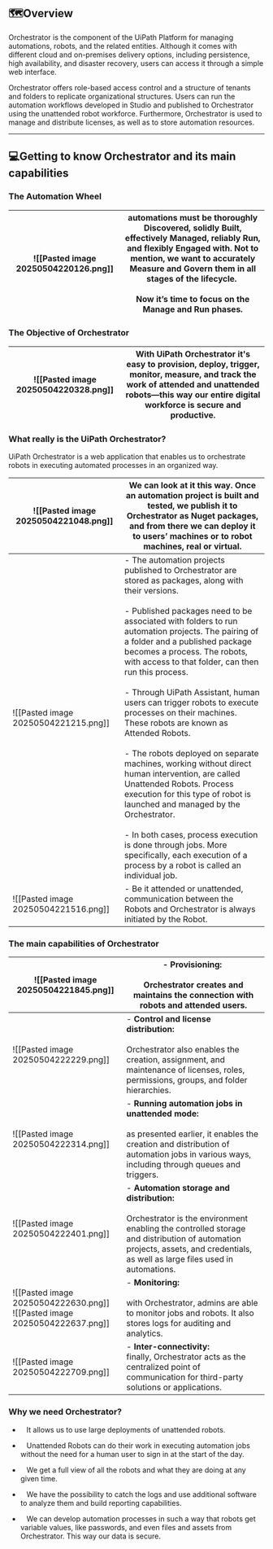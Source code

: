 ## 🗺️Overview

Orchestrator is the component of the UiPath Platform for managing automations, robots, and the related entities. Although it comes with different cloud and on-premises delivery options, including persistence, high availability, and disaster recovery, users can access it through a simple web interface.

Orchestrator offers role-based access control and a structure of tenants and folders to replicate organizational structures. Users can run the automation workflows developed in Studio and published to Orchestrator using the unattended robot workforce. Furthermore, Orchestrator is used to manage and distribute licenses, as well as to store automation resources.

___

## 💻Getting to know Orchestrator and its main capabilities

### The Automation Wheel

| ![[Pasted image 20250504220126.png]] | automations must be thoroughly Discovered, solidly Built, effectively Managed, reliably Run, and flexibly Engaged with. Not to mention, we want to accurately Measure and Govern them in all stages of the lifecycle. <br><br>Now it’s time to focus on the Manage and Run phases. |
| ------------------------------------ | ---------------------------------------------------------------------------------------------------------------------------------------------------------------------------------------------------------------------------------------------------------------------------------- |


### The Objective of Orchestrator

| ![[Pasted image 20250504220328.png]] | With UiPath Orchestrator it's easy to provision, deploy, trigger, monitor, measure, and track the work of attended and unattended robots—this way our entire digital workforce is secure and productive. |
| ------------------------------------ | -------------------------------------------------------------------------------------------------------------------------------------------------------------------------------------------------------- |

### What really is the UiPath Orchestrator?

UiPath Orchestrator is a web application that enables us to orchestrate robots in executing automated processes in an organized way.

| ![[Pasted image 20250504221048.png]] | We can look at it this way. Once an automation project is built and tested, we publish it to Orchestrator as Nuget packages, and from there we can deploy it to users’ machines or to robot machines, real or virtual.                                                                                                                                                                                                                                                                                                                                                                                                                                                                                                                                                                                                                                                       |
| ------------------------------------ | ---------------------------------------------------------------------------------------------------------------------------------------------------------------------------------------------------------------------------------------------------------------------------------------------------------------------------------------------------------------------------------------------------------------------------------------------------------------------------------------------------------------------------------------------------------------------------------------------------------------------------------------------------------------------------------------------------------------------------------------------------------------------------------------------------------------------------------------------------------------------------- |
| ![[Pasted image 20250504221215.png]] | - The automation projects published to Orchestrator are stored as packages, along with their versions.  <br><br>- Published packages need to be associated with folders to run automation projects. The pairing of a folder and a published package becomes a process. The robots, with access to that folder, can then run this process.   <br><br>- Through UiPath Assistant, human users can trigger robots to execute processes on their machines. These robots are known as Attended Robots. <br><br>- The robots deployed on separate machines, working without direct human intervention, are called Unattended Robots. Process execution for this type of robot is launched and managed by the Orchestrator. <br><br>- In both cases, process execution is done through jobs. More specifically, each execution of a process by a robot is called an individual job. |
| ![[Pasted image 20250504221516.png]] | - Be it attended or unattended, communication between the Robots and Orchestrator is always initiated by the Robot.                                                                                                                                                                                                                                                                                                                                                                                                                                                                                                                                                                                                                                                                                                                                                          |

### The main capabilities of Orchestrator

| ![[Pasted image 20250504221845.png]]                                         | - **Provisioning:** <br><br>Orchestrator creates and maintains the connection with robots and attended users.                                                                                                                   |
| ---------------------------------------------------------------------------- | ------------------------------------------------------------------------------------------------------------------------------------------------------------------------------------------------------------------------------- |
| ![[Pasted image 20250504222229.png]]                                         | - **Control and license distribution:**<br><br>Orchestrator also enables the creation, assignment, and maintenance of licenses, roles, permissions, groups, and folder hierarchies.                                             |
| ![[Pasted image 20250504222314.png]]                                         | - **Running automation jobs in unattended mode:**<br><br>as presented earlier, it enables the creation and distribution of automation jobs in various ways, including through queues and triggers.                              |
| ![[Pasted image 20250504222401.png]]                                         | - **Automation storage and distribution:**<br><br>Orchestrator is the environment enabling the controlled storage and distribution of automation projects, assets, and credentials, as well as large files used in automations. |
| ![[Pasted image 20250504222630.png]]<br>![[Pasted image 20250504222637.png]] | - **Monitoring:**<br><br>with Orchestrator, admins are able to monitor jobs and robots. It also stores logs for auditing and analytics.                                                                                         |
| ![[Pasted image 20250504222709.png]]                                         | - **Inter-connectivity:**<br>finally, Orchestrator acts as the centralized point of communication for third-party solutions or applications.                                                                                    |

### Why we need Orchestrator?

-    It allows us to use large deployments of unattended robots. 

-    Unattended Robots can do their work in executing automation jobs without the need for a human user to sign in at the start of the day.  

-    We get a full view of all the robots and what they are doing at any given time. 

-    We have the possibility to catch the logs and use additional software to analyze them and build reporting capabilities. 

-    We can develop automation processes in such a way that robots get variable values, like passwords, and even files and assets from Orchestrator. This way our data is secure.